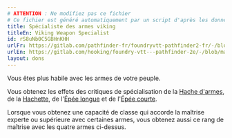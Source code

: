 ```yaml
---
# ATTENTION : Ne modifiez pas ce fichier
# Ce fichier est généré automatiquement par un script d'après les données du module Foundry VTT officiel et de sa traduction
title: Spécialiste des armes viking
titleEn: Viking Weapon Specialist
id: rS8uNb0C5GBHnKHH
urlFr: https://gitlab.com/pathfinder-fr/foundryvtt-pathfinder2-fr/-/blob/master/data/feats/rS8uNb0C5GBHnKHH.htm
urlEn: https://gitlab.com/hooking/foundry-vtt---pathfinder-2e/-/blob/master/packs/data/feats.db/viking-weapon-specialist.json
layout: dons
---
```

Vous êtes plus habile avec les armes de votre peuple.

Vous obtenez les effets des critiques de spécialisation de la [Hache d'armes](../équipements/hache-d-armes.md), de la [Hachette](../équipements/hachette.md), de l'[Épée longue](../équipements/épée-longue.md) et de l'[Épée courte](../équipements/épée-courte.md).

Lorsque vous obtenez une capacité de classe qui accorde la maîtrise experte ou supérieure avec certaines armes, vous obtenez aussi ce rang de maîtrise avec les quatre armes ci-dessus.

